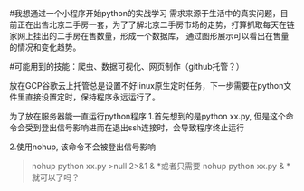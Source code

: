 #我想通过一个小程序开始python的实战学习
需求来源于生活中的真实问题，目前正在出售北京二手房一套，为了了解北京二手房市场的走势，打算抓取每天在链家网上挂出的二手房在售数量，形成一个数据库，
通过图形展示可以看出在售量的情况和变化趋势。

#可能用到的技能：爬虫、数据可视化、网页制作（github托管？）

放在GCP谷歌云上托管总是设置不好linux原生定时任务，下一步需要在python文件里直接设置定时，保持程序永远运行了。

为了放在服务器能一直运行python程序
1.首先想到的是python xx.py, 但是这个命令会受到登出信号影响进而在退出ssh连接时，会导致程序终止运行

2.使用nohup, 该命令不会被登出信号影响

>nohup python xx.py >null  2>&1 &
*或者只需要
>nohup python xx.py & 
*就可以了吗？
